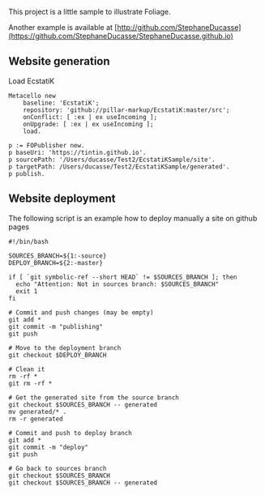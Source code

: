 This project is a little sample to illustrate Foliage.


Another example is available at [http://github.com/StephaneDucasse](https://github.com/StephaneDucasse/StephaneDucasse.github.io)


## Website generation

Load EcstatiK

```
Metacello new
	baseline: 'EcstatiK';
	repository: 'github://pillar-markup/EcstatiK:master/src';
	onConflict: [ :ex | ex useIncoming ];
	onUpgrade: [ :ex | ex useIncoming ];
	load.
```


```
p := FOPublisher new. 
p baseUri: 'https://tintin.github.io'.
p sourcePath: '/Users/ducasse/Test2/EcstatiKSample/site'.
p targetPath: /Users/ducasse/Test2/EcstatiKSample/generated'.
p publish.
```

## Website deployment

The following script is an example how to deploy manually a site on github pages

```
#!/bin/bash

SOURCES_BRANCH=${1:-source}
DEPLOY_BRANCH=${2:-master}

if [ `git symbolic-ref --short HEAD` != $SOURCES_BRANCH ]; then
  echo "Attention: Not in sources branch: $SOURCES_BRANCH"
  exit 1
fi

# Commit and push changes (may be empty)
git add *
git commit -m "publishing"
git push

# Move to the deployment branch
git checkout $DEPLOY_BRANCH

# Clean it
rm -rf *
git rm -rf *

# Get the generated site from the source branch
git checkout $SOURCES_BRANCH -- generated
mv generated/* .
rm -r generated

# Commit and push to deploy branch
git add *
git commit -m "deploy"
git push

# Go back to sources branch
git checkout $SOURCES_BRANCH
git checkout $SOURCES_BRANCH -- generated
```
